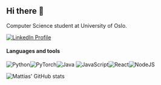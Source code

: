 ## Hi there 👋

Computer Science student at University of Oslo.

[![LinkedIn Profile](https://img.shields.io/badge/LinkedIn-0077B5?style=for-the-badge&logo=linkedin&logoColor=white)](https://www.linkedin.com/in/mattias-xu-8a483b147/)

#### Languages and tools
![Python](https://img.shields.io/badge/python-3670A0?style=for-the-badge&logo=python&logoColor=ffdd54)![PyTorch](https://img.shields.io/badge/PyTorch-EE4C2C?style=for-the-badge&logo=PyTorch&logoColor=white)![Java](https://img.shields.io/badge/java-%23ED8B00.svg?style=for-the-badge&logo=java&logoColor=white) ![JavaScript](https://img.shields.io/badge/javascript-%23323330.svg?style=for-the-badge&logo=javascript&logoColor=%23F7DF1E)![React](https://img.shields.io/badge/react-%2320232a.svg?style=for-the-badge&logo=react&logoColor=%2361DAFB)![NodeJS](https://img.shields.io/badge/node.js-6DA55F?style=for-the-badge&logo=node.js&logoColor=white)

![Mattias' GitHub stats](https://github-readme-stats.vercel.app/api?username=mattiasxu&hide=stars,issues&theme=tokyonight)
